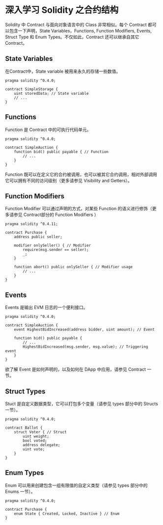 # 深入学习 Solidity 之合约结构

Solidity 中 Contract 与面向对象语言中的 Class 非常相似。每个 Contract 都可以包含一下声明，State Variables，Functions, Function Modifiers, Events, Struct Type 和 Enum Types。不仅如此，Contract 还可以继承自其它 Contract。

## State Variables

在Contract中，State variable 被用来永久的存储一些数值。

``` Solidity
pragma solidity ^0.4.0;

contract SimpleStorage {
    uint storedData; // State variable
    // ...
}

```

## Functions

Function 是 Contract 中的可执行代码单元。

``` Solidity
pragma solidity ^0.4.0;

contract SimpleAuction {
    function bid() public payable { // Function
        // ...
    }
}
```

Function 既可以在定义它的合约被调用，也可以被其它合约调用，相对外部调用它可以拥有不同的访问级别（更多请参见 Visibility and Getters）。

## Function Modifiers

Function Modifier 可以通过声明的方式，对某些 Function 的语义进行修饰（更多请参见 Contract部分的 Function Modifiers ）

``` Solidity
pragma solidity ^0.4.11;

contract Purchase {
    address public seller;

    modifier onlySeller() { // Modifier
        require(msg.sender == seller);
        _;
    }

    function abort() public onlySeller { // Modifier usage
        // ...
    }
}
```

## Events

Events 是输出 EVM 日志的一个便利接口。

``` Solidity
pragma solidity ^0.4.0;

contract SimpleAuction {
    event HighestBidIncreased(address bidder, uint amount); // Event

    function bid() public payable {
        // ...
        HighestBidIncreased(msg.sender, msg.value); // Triggering event
    }
}
```

欲了解 Event 是如何声明的，以及如何在 DApp 中应用，请参见 Contract 一节。

## Struct Types

Stuct 是自定义数据类型，它可以打包多个变量（请参见 types 部分中的 Structs一节）。

``` Solidity
pragma solidity ^0.4.0;

contract Ballot {
    struct Voter { // Struct
        uint weight;
        bool voted;
        address delegate;
        uint vote;
    }
}
```

## Enum Types

Enum 可以用来创建包含一组有限值的自定义类型（请参见 types 部分中的 Enums 一节）。

``` Solidity
pragma solidity ^0.4.0;

contract Purchase {
    enum State { Created, Locked, Inactive } // Enum
}

```

